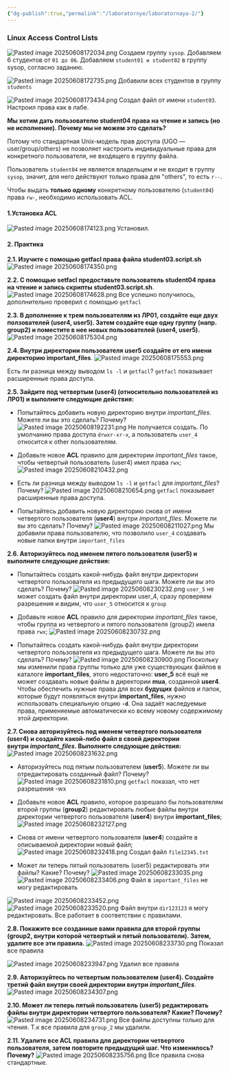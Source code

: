 ```yaml
---
{"dg-publish":true,"permalink":"/laboratornye/laboratornaya-2/"}
---
```


### Linux Access Control Lists


![Pasted image 20250608172034.png](/img/user/Pasted%20image%2020250608172034.png)
Создаем группу `sysop`. Добавляем 6 студентов от `01 до 06`. Добавляем `student01 и student02` в группу sysop, согласно заданию.

![Pasted image 20250608172735.png](/img/user/Pasted%20image%2020250608172735.png)
Добавили всех студентов в группу `students`

![Pasted image 20250608173434.png](/img/user/Pasted%20image%2020250608173434.png)
Создал файл от имени `student03`. Настроил права как в лабе.


**Мы хотим дать пользователю student04 права на чтение и запись (но не исполнение). Почему мы не можем это сделать?**

Потому что стандартная Unix-модель прав доступа (UGO — user/group/others) не позволяет настроить индивидуальные права для конкретного пользователя, не входящего в группу файла.

Пользователь `student04` не является владельцем и не входит в группу `sysop`, значит, для него действуют только права для "others", то есть `r--`.

Чтобы выдать **только одному** конкретному пользователю (`student04`) права `rw-`, необходимо использовать ACL.



#### 1.Установка ACL

![Pasted image 20250608174123.png](/img/user/Pasted%20image%2020250608174123.png)
Установил.



#### 2. Практика

**2.1. Изучите с помощью getfacl права файла student03.script.sh**
![Pasted image 20250608174350.png](/img/user/Pasted%20image%2020250608174350.png)



**2.2. С помощью setfacl предоставьте пользователь student04 права на чтение и запись скрипты student03.script.sh**.
![Pasted image 20250608174628.png](/img/user/Pasted%20image%2020250608174628.png)
Все успешно получилось, дополнительно проверил с помощью `getfacl`



**2.3. В дополнение к трем пользователям из ЛР01, создайте еще двух ползователей (user4, user5). Затем создайте еще одну группу (напр. group2) и поместите в нее новых пользователей (user4, user5).**
![Pasted image 20250608175304.png](/img/user/Pasted%20image%2020250608175304.png)



**2.4. Внутри директории пользователя user5 создайте от его имени директорию important_files**.
![Pasted image 20250608175553.png](/img/user/Pasted%20image%2020250608175553.png)

Есть ли разница между выводом `ls -l` и `getfacl`?
`getfacl` показывает расширенные права доступа.

**2.5. Зайдите под четвертым (user4) (относительно пользователей из ЛР01) и выполните следующие действия:**

- Попытайтесь добавить новую директорию внутри _important_files_. Можете ли вы это сделать? Почему?
![Pasted image 20250608192231.png](/img/user/Pasted%20image%2020250608192231.png)
Не получается создать. По умолчанию права доступа `drwxr-xr-x`, а пользователь `user_4` относится к other пользователям.

- Добавьте новое **ACL** правило для директории _important_files_ такое, чтобы четвертый пользователь (user4) имел права `rwx`;
![Pasted image 20250608210432.png](/img/user/Pasted%20image%2020250608210432.png)

- Есть ли разница между выводом `ls -l` и `getfacl` для _important_files_? Почему?
![Pasted image 20250608210654.png](/img/user/Pasted%20image%2020250608210654.png)
`getfacl` показывает расширенные права доступа.

- Попытайтесь добавить новую директорию снова от имени четвертого пользователя (**user4**) внутри _important_files_. Можете ли вы это сделать? Почему?
![Pasted image 20250608211027.png](/img/user/Pasted%20image%2020250608211027.png)
Мы добавили права пользователю, что позволило `user_4` создавать новые папки внутри `important_files`



**2.6. Авторизуйтесь под именем пятого пользователя (user5) и выполните следующие действия:**

- Попытайтесь создать какой-нибудь файл внутри директории четвертого пользователя из предыдущего шага. Можете ли вы это сделать? Почему?
![Pasted image 20250608230232.png](/img/user/Pasted%20image%2020250608230232.png)
`user_5` не может создать файл внутри директории user_4, сразу проверяем разрешения и видим, что `user_5` относится к `group`

- Добавьте новое **ACL** правило для директории _important_files_ такое, чтобы группа из четвертого и пятого пользователя (group2) имела права `rwx`; 
![Pasted image 20250608230732.png](/img/user/Pasted%20image%2020250608230732.png)

- Попытайтесь создать какой-нибудь файл внутри директории четвертого пользователя из предыдущего шага. Можете ли вы это сделать? Почему?
![Pasted image 20250608230900.png](/img/user/Pasted%20image%2020250608230900.png)
Поскольку мы изменили права группы только для уже существующих файлов в каталоге **important_files**, этого недостаточно: **user_5** всё ещё не может создавать новые файлы в директории **mua**, созданной **user4**. Чтобы обеспечить нужные права для всех **будущих** файлов и папок, которые будут появляться внутри **important_files**, нужно использовать специальную опцию **`-d`**. Она задаёт наследуемые права, применяемые автоматически ко всему новому содержимому этой директории.



**2.7. Снова авторизуйтесь под именем четвертого пользователя (user4) и создайте какой-либо файл в своей директории внутри _important_files_. Выполните следующие действия:**
![Pasted image 20250608231632.png](/img/user/Pasted%20image%2020250608231632.png)

- Авторизуйтесь под пятым пользователем (**user5**). Можете ли вы отредактировать созданный файл? Почему?
![Pasted image 20250608231810.png](/img/user/Pasted%20image%2020250608231810.png)
`getfacl` показал, что нет разрешения -wx

- Добавьте новое **ACL** правило, которое разрешало бы пользователям второй группы (**group2**) редактировать любые файлы внутри директории четвертого пользователя (**user4**) внутри **important_files**;
![Pasted image 20250608232127.png](/img/user/Pasted%20image%2020250608232127.png)
- Снова от имени четвертого пользователя (**user4**) создайте в описываемой директории новый файл; 
![Pasted image 20250608232418.png](/img/user/Pasted%20image%2020250608232418.png)
Cоздал файл `file12345.txt`
- Может ли теперь пятый пользователь (user5) редактировать эти файлы? Какие? Почему?
![Pasted image 20250608233035.png](/img/user/Pasted%20image%2020250608233035.png) ![Pasted image 20250608233406.png](/img/user/Pasted%20image%2020250608233406.png)
Файл в `important_files` не могу редактировать

![Pasted image 20250608233452.png](/img/user/Pasted%20image%2020250608233452.png)
![Pasted image 20250608233520.png](/img/user/Pasted%20image%2020250608233520.png)
Файл внутри `dir123123` я могу редактировать.
Все работает в соответствии с правилами.



**2.8. Покажите все созданные вами правила для второй группы (group2, внутри которой четвертый и пятый пользователи). Затем, удалите все эти правила.** 
![Pasted image 20250608233730.png](/img/user/Pasted%20image%2020250608233730.png)
Показал все правила

![Pasted image 20250608233947.png](/img/user/Pasted%20image%2020250608233947.png)
Удалил все правила



**2.9. Авторизуйтесь по четвертым пользователем (user4). Создайте третий файл внутри своей директории внутри _important_files_**. 
![Pasted image 20250608234307.png](/img/user/Pasted%20image%2020250608234307.png)

**2.10. Может ли теперь пятый пользователь (user5) редактировать файлы внутри директории четвертого пользователя? Какие? Почему?**
![Pasted image 20250608234731.png](/img/user/Pasted%20image%2020250608234731.png)
Все файлы доступны только для чтения. Т.к все правила для `group_2` мы удалили.

**2.11. Удалите все ACL правила для директории четвертого пользователя, затем повторите предыдущий шаг. Что изменилось? Почему?**
![Pasted image 20250608235756.png](/img/user/Pasted%20image%2020250608235756.png)
Все правила снова стандартные.